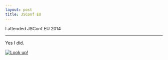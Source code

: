 ```yaml
---
layout: post
title: JSConf EU
---
```


I attended JSConf EU 2014

-----

Yes I did.

[![Look up!](https://farm4.staticflickr.com/3838/15046908719_93a552da7d_z_d.jpg)](https://www.flickr.com/photos/matthewbergman/15046908719/in/set-72157647170433169/)
